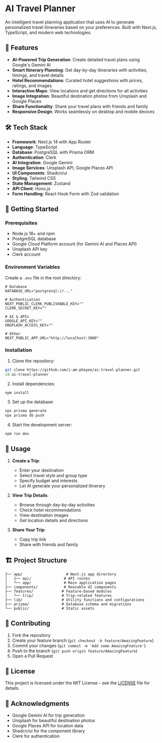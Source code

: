 # AI Travel Planner

An intelligent travel planning application that uses AI to generate personalized travel itineraries based on your preferences. Built with Next.js, TypeScript, and modern web technologies.

## 🌟 Features

- **AI-Powered Trip Generation**: Create detailed travel plans using Google's Gemini AI
- **Smart Itinerary Planning**: Get day-by-day itineraries with activities, timings, and travel details
- **Hotel Recommendations**: Curated hotel suggestions with prices, ratings, and images
- **Interactive Maps**: View locations and get directions for all activities
- **Image Integration**: Beautiful destination photos from Unsplash and Google Places
- **Share Functionality**: Share your travel plans with friends and family
- **Responsive Design**: Works seamlessly on desktop and mobile devices

## 🛠️ Tech Stack

- **Framework**: Next.js 14 with App Router
- **Language**: TypeScript
- **Database**: PostgreSQL with Prisma ORM
- **Authentication**: Clerk
- **AI Integration**: Google Gemini
- **Image Services**: Unsplash API, Google Places API
- **UI Components**: Shadcn/ui
- **Styling**: Tailwind CSS
- **State Management**: Zustand
- **API Client**: Hono.js
- **Form Handling**: React Hook Form with Zod validation

## 🚀 Getting Started

### Prerequisites

- Node.js 18+ and npm
- PostgreSQL database
- Google Cloud Platform account (for Gemini AI and Places API)
- Unsplash API key
- Clerk account

### Environment Variables

Create a `.env` file in the root directory:

```env
# Database
DATABASE_URL="postgresql://..."

# Authentication
NEXT_PUBLIC_CLERK_PUBLISHABLE_KEY=""
CLERK_SECRET_KEY=""

# AI & APIs
GOOGLE_API_KEY=""
UNSPLASH_ACCESS_KEY=""

# Other
NEXT_PUBLIC_APP_URL="http://localhost:3000"
```

### Installation

1. Clone the repository:

```bash
git clone https://github.com/i-am-pheyee/ai-travel-planner.git
cd ai-travel-planner
```

2. Install dependencies:

```bash
npm install
```

3. Set up the database:

```bash
npx prisma generate
npx prisma db push
```

4. Start the development server:

```bash
npm run dev
```

## 📱 Usage

1. **Create a Trip**:

   - Enter your destination
   - Select travel style and group type
   - Specify budget and interests
   - Let AI generate your personalized itinerary

2. **View Trip Details**:

   - Browse through day-by-day activities
   - Check hotel recommendations
   - View destination images
   - Get location details and directions

3. **Share Your Trip**:
   - Copy trip link
   - Share with friends and family

## 🏗️ Project Structure

```
├── app/                    # Next.js app directory
│   ├── api/               # API routes
│   └── app/               # Main application pages
├── components/            # Reusable UI components
├── features/             # Feature-based modules
│   └── trip/             # Trip-related features
├── lib/                  # Utility functions and configurations
├── prisma/               # Database schema and migrations
└── public/               # Static assets
```

## 🤝 Contributing

1. Fork the repository
2. Create your feature branch (`git checkout -b feature/AmazingFeature`)
3. Commit your changes (`git commit -m 'Add some AmazingFeature'`)
4. Push to the branch (`git push origin feature/AmazingFeature`)
5. Open a Pull Request

## 📝 License

This project is licensed under the MIT License - see the [LICENSE](LICENSE) file for details.

## 🙏 Acknowledgments

- Google Gemini AI for trip generation
- Unsplash for beautiful destination photos
- Google Places API for location data
- Shadcn/ui for the component library
- Clerk for authentication
